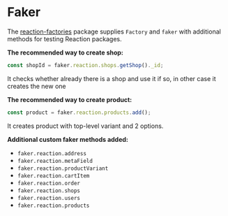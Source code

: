 # Faker
The [reaction-factories](https://github.com/reactioncommerce/reaction-factories) package supplies `Factory` and `faker` with additional methods for testing Reaction packages.

**The recommended way to create shop:**
```javascript
const shopId = faker.reaction.shops.getShop()._id;
```
It checks whether already there is a shop and use it if so, in other case it
creates the new one

**The recommended way to create product:**
```javascript
const product = faker.reaction.products.add();
```
It creates product with top-level variant and 2 options.

**Additional custom faker methods added:**
- `faker.reaction.address`
- `faker.reaction.metaField`
- `faker.reaction.productVariant`
- `faker.reaction.cartItem`
- `faker.reaction.order`
- `faker.reaction.shops`
- `faker.reaction.users`
- `faker.reaction.products`
